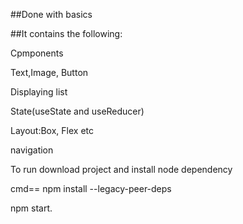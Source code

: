 ##Done with basics

##It contains the following:
 
Cpmponents

Text,Image, Button

Displaying list 

State(useState and useReducer) 

Layout:Box, Flex etc

navigation 

To run
download project and install node dependency

cmd== npm install --legacy-peer-deps 

npm start.